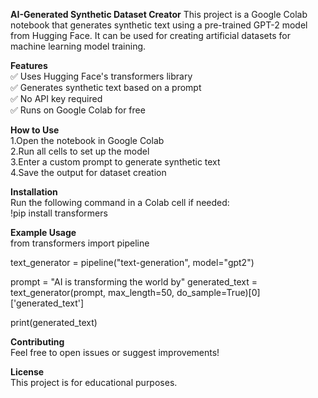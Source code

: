 **AI-Generated Synthetic Dataset Creator**
This project is a Google Colab notebook that generates synthetic text using a pre-trained GPT-2 model from Hugging Face. It can be used for creating artificial datasets for machine learning model training.

**Features**  
✅ Uses Hugging Face's transformers library  
✅ Generates synthetic text based on a prompt  
✅ No API key required  
✅ Runs on Google Colab for free  

**How to Use**  
1.Open the notebook in Google Colab  
2.Run all cells to set up the model  
3.Enter a custom prompt to generate synthetic text  
4.Save the output for dataset creation  

**Installation**  
Run the following command in a Colab cell if needed:     
!pip install transformers  

**Example Usage**  
from transformers import pipeline

text_generator = pipeline("text-generation", model="gpt2")

prompt = "AI is transforming the world by"
generated_text = text_generator(prompt, max_length=50, do_sample=True)[0]['generated_text']

print(generated_text)  

**Contributing**  
Feel free to open issues or suggest improvements!

**License**  
This project is for educational purposes.

